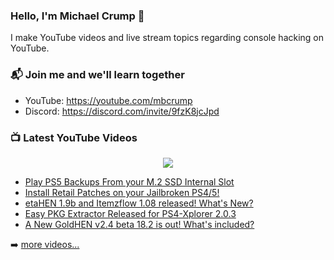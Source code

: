 ### Hello, I'm Michael Crump 👋

I make YouTube videos and live stream topics regarding console hacking on YouTube. 

### 📬 Join me and we'll learn together

- YouTube: https://youtube.com/mbcrump
- Discord: https://discord.com/invite/9fzK8jcJpd

### 📺 Latest YouTube Videos

<div align="center">

[<img src="https://img.shields.io/badge/-Subscribe-red?style=for-the-badge&logo=youtube&logoColor=white"/>](https://www.youtube.com/c/mbcrump?sub_confirmation=1)

</div>

<!-- YOUTUBE:START -->
- [Play PS5 Backups From your M.2 SSD Internal Slot](https://www.youtube.com/watch?v=bsaRMgLQgLs)
- [Install Retail Patches on your Jailbroken PS4/5!](https://www.youtube.com/watch?v=NZ4-WdczPRw)
- [etaHEN 1.9b and Itemzflow 1.08 released! What&#39;s New?](https://www.youtube.com/watch?v=bszUVTeICik)
- [Easy PKG Extractor Released for PS4-Xplorer 2.0.3](https://www.youtube.com/watch?v=h1YjmRGbO6M)
- [A New GoldHEN v2.4 beta 18.2 is out! What&#39;s included?](https://www.youtube.com/watch?v=S1dgyPa0pjg)
<!-- YOUTUBE:END -->

➡️ [more videos...](https://youtube.com/mbcrump)

